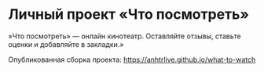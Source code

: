 # Личный проект «Что посмотреть»

»Что посмотреть» — онлайн кинотеатр. Оставляйте отзывы, ставьте оценки и добавляйте в закладки.»

Опубликованная сборка проекта: https://anhtrlive.github.io/what-to-watch
